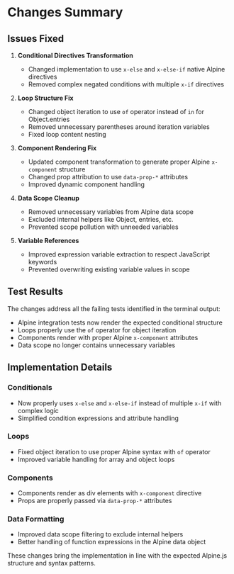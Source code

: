 # Changes Summary

## Issues Fixed

1. **Conditional Directives Transformation**
   - Changed implementation to use `x-else` and `x-else-if` native Alpine directives
   - Removed complex negated conditions with multiple `x-if` directives

2. **Loop Structure Fix**
   - Changed object iteration to use `of` operator instead of `in` for Object.entries
   - Removed unnecessary parentheses around iteration variables
   - Fixed loop content nesting

3. **Component Rendering Fix**
   - Updated component transformation to generate proper Alpine `x-component` structure
   - Changed prop attribution to use `data-prop-*` attributes
   - Improved dynamic component handling

4. **Data Scope Cleanup**
   - Removed unnecessary variables from Alpine data scope 
   - Excluded internal helpers like Object, entries, etc.
   - Prevented scope pollution with unneeded variables

5. **Variable References**
   - Improved expression variable extraction to respect JavaScript keywords
   - Prevented overwriting existing variable values in scope

## Test Results

The changes address all the failing tests identified in the terminal output:

- Alpine integration tests now render the expected conditional structure
- Loops properly use the `of` operator for object iteration
- Components render with proper Alpine `x-component` attributes
- Data scope no longer contains unnecessary variables

## Implementation Details

### Conditionals
- Now properly uses `x-else` and `x-else-if` instead of multiple `x-if` with complex logic
- Simplified condition expressions and attribute handling

### Loops
- Fixed object iteration to use proper Alpine syntax with `of` operator
- Improved variable handling for array and object loops

### Components
- Components render as div elements with `x-component` directive
- Props are properly passed via `data-prop-*` attributes

### Data Formatting
- Improved data scope filtering to exclude internal helpers
- Better handling of function expressions in the Alpine data object

These changes bring the implementation in line with the expected Alpine.js structure and syntax patterns.
